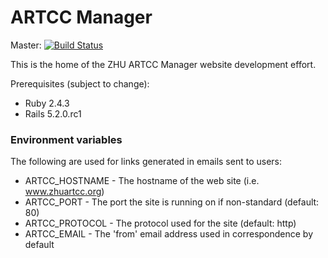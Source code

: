 # ARTCC Manager

Master: [![Build Status](https://travis-ci.org/ZHU-ARTCC/artccmgr.svg?branch=master)](https://travis-ci.org/ZHU-ARTCC/artccmgr)

This is the home of the ZHU ARTCC Manager website development effort.

Prerequisites (subject to change):

* Ruby 2.4.3
* Rails 5.2.0.rc1

### Environment variables

The following are used for links generated in emails sent to users:
* ARTCC_HOSTNAME - The hostname of the web site (i.e. www.zhuartcc.org)
* ARTCC_PORT - The port the site is running on if non-standard (default: 80)
* ARTCC_PROTOCOL - The protocol used for the site (default: http)
* ARTCC_EMAIL - The 'from' email address used in correspondence by default
